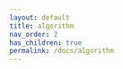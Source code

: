 ```yaml
---
layout: default
title: algorithm
nav_order: 2
has_children: true
permalink: /docs/algorithm
---
```


